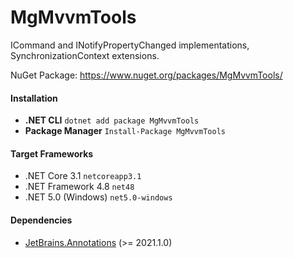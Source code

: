 # MgMvvmTools
ICommand and INotifyPropertyChanged implementations, SynchronizationContext extensions.

NuGet Package: https://www.nuget.org/packages/MgMvvmTools/

#### Installation
 - **.NET CLI** `dotnet add package MgMvvmTools`
 - **Package Manager** `Install-Package MgMvvmTools`

#### Target Frameworks
 - .NET Core 3.1 `netcoreapp3.1`
 - .NET Framework 4.8 `net48`
 - .NET 5.0 (Windows) `net5.0-windows`

#### Dependencies
 - [JetBrains.Annotations](https://www.nuget.org/packages/JetBrains.Annotations/) (>= 2021.1.0)
